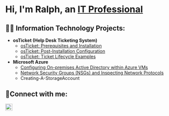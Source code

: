 
<h1>Hi, I'm Ralph, an <a href="https://linkedin.com/in/Ralphgold">IT Professional</a>

<h2>👨‍💻 Information Technology Projects:</h2>

- <b>osTicket (Help Desk Ticketing System)</b>
  - [osTicket: Prerequisites and Installation](https://github.com/RalphgoldIT/osticket-prereqs)
  - [osTicket: Post-Installation Configuration](https://github.com/RalphgoldIT/post-install-config)
  - [osTicket: Ticket Lifecycle Examples](https://github.com/RalphgoldIT/ticket-lifecycle)
- <b>Microsoft Azure</b>
  - [Configuring On-premises Active Directory within Azure VMs](https://github.com/RalphgoldIT/configure-ad)
  - [Network Security Groups (NSGs) and Inspecting Network Protocols](https://github.com/RalphgoldIT/azure-network-protocols)
  - Creating-A-StorageAccount


<h2>🤳Connect with me:</h2>

[<img align="left" alt="Ralphgold | LinkedIn" width="22px" src="https://cdn.jsdelivr.net/npm/simple-icons@v3/icons/linkedin.svg" />][linkedin]

[linkedin]: https://linkedin.com/in/Ralphgold
